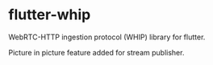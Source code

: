 # flutter-whip

WebRTC-HTTP ingestion protocol (WHIP) library for flutter.

Picture in picture feature added for stream publisher.
